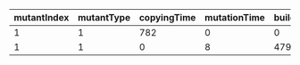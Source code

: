 mutantIndex | mutantType | copyingTime | mutationTime | buildingTime | isEqu | isDup | dupID | itCompiles
---|---|---|---|---|---|---|---|---
1 | 1 | 782 | 0 | 0 | 0 | 0 | -1 | 0
1 | 1 | 0 | 8 | 4799 | 0 | 0 | -1 | 1
